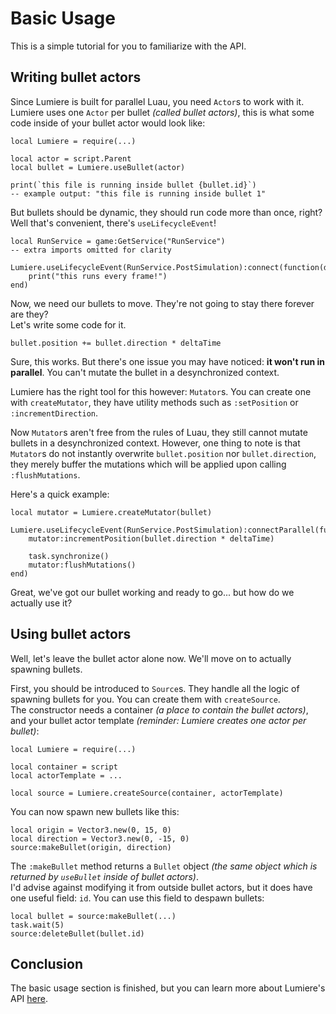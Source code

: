 # Basic Usage

This is a simple tutorial for you to familiarize with the API.

## Writing bullet actors

Since Lumiere is built for parallel Luau, you need `Actor`s to work with it.  
Lumiere uses one `Actor` per bullet _(called bullet actors)_, this is what some code inside of your bullet actor would look like:

```luau
local Lumiere = require(...)

local actor = script.Parent
local bullet = Lumiere.useBullet(actor)

print(`this file is running inside bullet {bullet.id}`)
-- example output: "this file is running inside bullet 1"
```

But bullets should be dynamic, they should run code more than once, right?  
Well that's convenient, there's `useLifecycleEvent`!

```luau
local RunService = game:GetService("RunService")
-- extra imports omitted for clarity

Lumiere.useLifecycleEvent(RunService.PostSimulation):connect(function(deltaTime)
    print("this runs every frame!")
end)
```

Now, we need our bullets to move. They're not going to stay there forever are they?  
Let's write some code for it.

```luau
bullet.position += bullet.direction * deltaTime
```

Sure, this works. But there's one issue you may have noticed: **it won't run in parallel**. You can't mutate the bullet in a desynchronized context.

Lumiere has the right tool for this however: `Mutator`s. You can create one with `createMutator`, they have utility methods such as `:setPosition` or `:incrementDirection`.

Now `Mutator`s aren't free from the rules of Luau, they still cannot mutate bullets in a desynchronized context. However, one thing to note is that `Mutator`s do not instantly overwrite `bullet.position` nor `bullet.direction`, they merely buffer the mutations which will be applied upon calling `:flushMutations`.

Here's a quick example:

```luau
local mutator = Lumiere.createMutator(bullet)

Lumiere.useLifecycleEvent(RunService.PostSimulation):connectParallel(function(deltaTime)
    mutator:incrementPosition(bullet.direction * deltaTime)

    task.synchronize()
    mutator:flushMutations()
end)
```

Great, we've got our bullet working and ready to go... but how do we actually use it?

## Using bullet actors

Well, let's leave the bullet actor alone now. We'll move on to actually spawning bullets.

First, you should be introduced to `Source`s. They handle all the logic of spawning bullets for you. You can create them with `createSource`.  
The constructor needs a container _(a place to contain the bullet actors)_, and your bullet actor template _(reminder: Lumiere creates one actor per bullet)_:

```luau
local Lumiere = require(...)

local container = script
local actorTemplate = ...

local source = Lumiere.createSource(container, actorTemplate)
```

You can now spawn new bullets like this:

```luau
local origin = Vector3.new(0, 15, 0)
local direction = Vector3.new(0, -15, 0)
source:makeBullet(origin, direction)
```

The `:makeBullet` method returns a `Bullet` object _(the same object which is returned by `useBullet` inside of bullet actors)_.  
I'd advise against modifying it from outside bullet actors, but it does have one useful field: `id`. You can use this field to despawn bullets:

```luau
local bullet = source:makeBullet(...)
task.wait(5)
source:deleteBullet(bullet.id)
```

## Conclusion

The basic usage section is finished, but you can learn more about Lumiere's API [here](/api).
